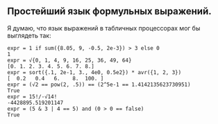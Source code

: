 ## Простейший язык формульных выражений.
Я думаю, что язык выражений в табличных процессорах мог бы выглядеть так:

```
expr = 1 if sum({8.05, 9, -0.5, 2e-3}) > 3 else 0
1
expr = √{0, 1, 4, 9, 16, 25, 36, 49, 64}
[0. 1. 2. 3. 4. 5. 6. 7. 8.]
expr = sort({.1, 2e-1, 3., 4e0, 0.5e2}) * avr({1, 2, 3})
[  0.2   0.4   6.    8.  100. ]
expr = (√2 == pow(2, .5)) == (2^5e-1 == 1.4142135623730951)
True
expr = 15!/-√14!
-4428895.519201147
expr = (5 & 3 | 4 == 5) and (0 > 0 == false)
True
```